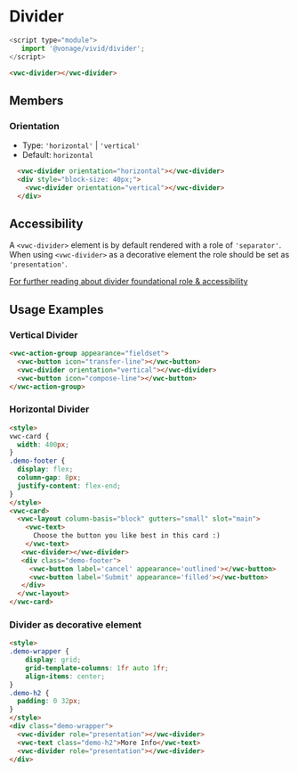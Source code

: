 # Divider

```js
<script type="module">
   import '@vonage/vivid/divider';
</script>
```
```html preview
<vwc-divider></vwc-divider>
```
## Members
### Orientation

- Type: `'horizontal'` | `'vertical'` 
- Default: `horizontal`

```html preview blocks
  <vwc-divider orientation="horizontal"></vwc-divider>
  <div style="block-size: 40px;">
    <vwc-divider orientation="vertical"></vwc-divider>
  </div>
```

## Accessibility
A `<vwc-divider>` element is by default rendered with a role of `'separator'`.  
When using `<vwc-divider>` as a decorative element the role should be set as `'presentation'`.

[For further reading about divider foundational role & accessibility](https://developer.mozilla.org/en-US/docs/Web/Accessibility/ARIA/Roles/separator_role)


## Usage Examples
### Vertical Divider
```html preview
<vwc-action-group appearance="fieldset">
  <vwc-button icon="transfer-line"></vwc-button>
  <vwc-divider orientation="vertical"></vwc-divider>
  <vwc-button icon="compose-line"></vwc-button>
</vwc-action-group>
```
### Horizontal Divider
```html preview
<style>
vwc-card {
  width: 400px;
}
.demo-footer {
  display: flex;
  column-gap: 8px;
  justify-content: flex-end;
}
</style>
<vwc-card>
  <vwc-layout column-basis="block" gutters="small" slot="main">
    <vwc-text>
      Choose the button you like best in this card :)
    </vwc-text>
   <vwc-divider></vwc-divider>
   <div class="demo-footer">
     <vwc-button label='cancel' appearance='outlined'></vwc-button>
     <vwc-button label='Submit' appearance='filled'></vwc-button>
   </div>
  </vwc-layout>
</vwc-card>
```

### Divider as decorative element

```html preview
<style>
.demo-wrapper {
    display: grid;
    grid-template-columns: 1fr auto 1fr;
    align-items: center;
}
.demo-h2 {
  padding: 0 32px;
}
</style>
<div class="demo-wrapper">
  <vwc-divider role="presentation"></vwc-divider>
  <vwc-text class="demo-h2">More Info</vwc-text>
  <vwc-divider role="presentation"></vwc-divider>
</div>
   
```
